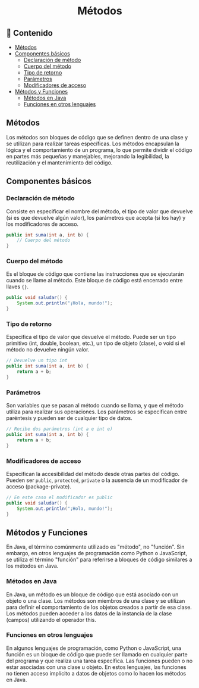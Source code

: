 <h1 align="center">Métodos</h1>

<h2>📑 Contenido</h2>

- [Métodos](#métodos)
- [Componentes básicos](#componentes-básicos)
  - [Declaración de método](#declaración-de-método)
  - [Cuerpo del método](#cuerpo-del-método)
  - [Tipo de retorno](#tipo-de-retorno)
  - [Parámetros](#parámetros)
  - [Modificadores de acceso](#modificadores-de-acceso)
- [Métodos y Funciones](#métodos-y-funciones)
  - [Métodos en Java](#métodos-en-java)
  - [Funciones en otros lenguajes](#funciones-en-otros-lenguajes)

## Métodos

Los métodos son bloques de código que se definen dentro de una clase y se utilizan para realizar tareas específicas. Los métodos encapsulan la lógica y el comportamiento de un programa, lo que permite dividir el código en partes más pequeñas y manejables, mejorando la legibilidad, la reutilización y el mantenimiento del código.

## Componentes básicos

### Declaración de método

Consiste en especificar el nombre del método, el tipo de valor que devuelve (si es que devuelve algún valor), los parámetros que acepta (si los hay) y los modificadores de acceso.

```java
public int suma(int a, int b) {
    // Cuerpo del método
}
```

### Cuerpo del método

Es el bloque de código que contiene las instrucciones que se ejecutarán cuando se llame al método. Este bloque de código está encerrado entre llaves `{}`.

```java
public void saludar() {
    System.out.println("¡Hola, mundo!");
}
```

### Tipo de retorno

Especifica el tipo de valor que devuelve el método. Puede ser un tipo primitivo (int, double, boolean, etc.), un tipo de objeto (clase), o void si el método no devuelve ningún valor.

```java
// Devuelve un tipo int
public int suma(int a, int b) {
    return a + b;
}
```

### Parámetros

Son variables que se pasan al método cuando se llama, y que el método utiliza para realizar sus operaciones. Los parámetros se especifican entre paréntesis y pueden ser de cualquier tipo de datos.

```java
// Recibe dos parámetros (int a e int e)
public int suma(int a, int b) {
    return a + b;
}
```

### Modificadores de acceso

Especifican la accesibilidad del método desde otras partes del código. Pueden ser `public`, `protected`, `private` o la ausencia de un modificador de acceso (package-private).

```java
// En este caso el modificador es public
public void saludar() {
    System.out.println("¡Hola, mundo!");
}
```

## Métodos y Funciones

En Java, el término comúnmente utilizado es "método", no "función". Sin embargo, en otros lenguajes de programación como Python o JavaScript, se utiliza el término "función" para referirse a bloques de código similares a los métodos en Java.

### Métodos en Java

En Java, un método es un bloque de código que está asociado con un objeto o una clase. Los métodos son miembros de una clase y se utilizan para definir el comportamiento de los objetos creados a partir de esa clase. Los métodos pueden acceder a los datos de la instancia de la clase (campos) utilizando el operador this.

### Funciones en otros lenguajes

En algunos lenguajes de programación, como Python o JavaScript, una función es un bloque de código que puede ser llamado en cualquier parte del programa y que realiza una tarea específica. Las funciones pueden o no estar asociadas con una clase u objeto. En estos lenguajes, las funciones no tienen acceso implícito a datos de objetos como lo hacen los métodos en Java.

